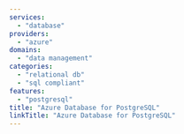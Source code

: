 ```yaml
---
services:
  - "database"
providers:
  - "azure"
domains:
  - "data management"
categories:
  - "relational db"
  - "sql compliant"
features:
  - "postgresql"
title: "Azure Database for PostgreSQL"
linkTitle: "Azure Database for PostgreSQL"
---
```

